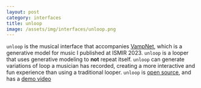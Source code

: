 ```yaml
---
layout: post
category: interfaces
title: unloop
image: /assets/img/interfaces/unloop.png
---
```


`unloop` is the musical interface that accompanies [VampNet](/research), which is a generative model for music I published at ISMIR 2023. `unloop` is a looper that uses generative modeling to **not** repeat itself. `unloop` can generate variations of loop a musician has recorded, creating a more interactive and fun experience than using a traditional looper. `unloop` is [open source](https://github.com/hugofloresgarcia/unloop), and has a [demo video](https://www.notion.so/hugo-does-things/unloop-a-looper-that-doesn-t-repeat-itself-a32a2bcadb264a82abf235d44c48a225)


